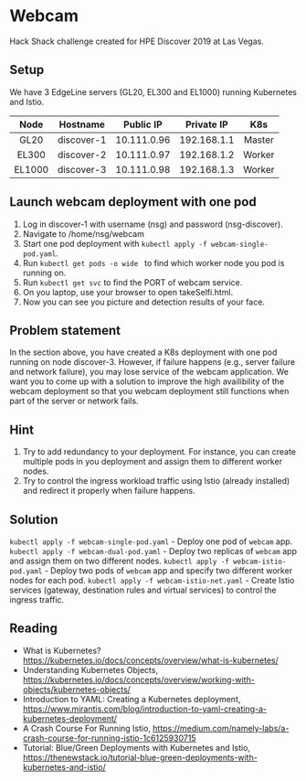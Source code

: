# Webcam

Hack Shack challenge created for HPE Discover 2019 at Las Vegas.

## Setup
We have 3 EdgeLine servers (GL20, EL300 and EL1000) running Kubernetes and Istio.

| Node    | Hostname     | Public IP   | Private IP  | K8s    |
| :-----: |:------------:| :----------:|:-----------:| :-----:|
| GL20    | discover-1   | 10.111.0.96 | 192.168.1.1 | Master |
| EL300   | discover-2   | 10.111.0.97 | 192.168.1.2 | Worker |
| EL1000  | discover-3   | 10.111.0.98 | 192.168.1.3 | Worker |

## Launch webcam deployment with one pod
1. Log in discover-1 with username (nsg) and password (nsg-discover).
2. Navigate to /home/nsg/webcam
3. Start one pod deployment with ```kubectl apply -f webcam-single-pod.yaml```.
4. Run ```kubectl get pods -o wide ``` to find which worker node you pod is running on.
5. Run ```kubectl get svc``` to find the PORT of webcam service.
6. On you laptop, use your browser to open takeSelfi.html. 
7. Now you can see you picture and detection results of your face.

## Problem statement
In the section above, you have created a K8s deployment with one pod running on node discover-3. However, if failure happens (e.g., server failure and network failure), you may lose service of the webcam application. We want you to come up with a solution to improve the high availibility of the webcam deployment so that you webcam deployment still functions when part of the server or network fails.

## Hint
1. Try to add redundancy to your deployment. For instance, you can create multiple pods in you deployment and assign them to different worker nodes.
2. Try to control the ingress workload traffic using Istio (already installed) and redirect it properly when failure happens.

## Solution
```kubectl apply -f webcam-single-pod.yaml``` - Deploy one pod of ```webcam``` app.
```kubectl apply -f webcam-dual-pod.yaml``` - Deploy two replicas of ```webcam``` app and assign them on two different nodes.
```kubectl apply -f webcam-istio-pod.yaml``` - Deploy two pods of ```webcam``` app and specify two different worker nodes for each pod.
```kubectl apply -f webcam-istio-net.yaml``` - Create Istio services (gateway, destination rules and virtual services) to control the ingress traffic.

## Reading
* What is Kubernetes? https://kubernetes.io/docs/concepts/overview/what-is-kubernetes/
* Understanding Kubernetes Objects, https://kubernetes.io/docs/concepts/overview/working-with-objects/kubernetes-objects/
* Introduction to YAML: Creating a Kubernetes deployment, https://www.mirantis.com/blog/introduction-to-yaml-creating-a-kubernetes-deployment/
* A Crash Course For Running Istio, https://medium.com/namely-labs/a-crash-course-for-running-istio-1c6125930715
* Tutorial: Blue/Green Deployments with Kubernetes and Istio, https://thenewstack.io/tutorial-blue-green-deployments-with-kubernetes-and-istio/
